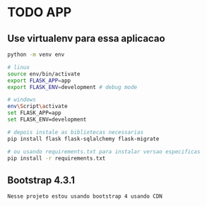 # TODO APP

## Use virtualenv para essa aplicacao

```sh
python -m venv env

# linux
source env/bin/activate
export FLASK_APP=app
export FLASK_ENV=development # debug mode

# windows
env\Script\activate
set FLASK_APP=app
set FLASK_ENV=development

# depois instale as bibliotecas necessarias
pip install flask flask-sqlalchemy flask-migrate

# ou usando requirements.txt para instalar versao especificas
pip install -r requirements.txt

```

## Bootstrap 4.3.1

```
Nesse projeto estou usando bootstrap 4 usando CDN
```